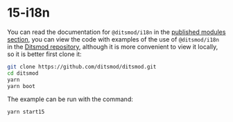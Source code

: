 # 15-i18n

You can read the documentation for `@ditsmod/i18n` in the [published modules section][1], you can view the code with examples of the use of `@ditsmod/i18n` in the [Ditsmod repository][2], although it is more convenient to view it locally, so it is better first clone it:

```bash
git clone https://github.com/ditsmod/ditsmod.git
cd ditsmod
yarn
yarn boot
```

The example can be run with the command:

```bash
yarn start15
```

[1]: ../published-modules/i18n
[2]: https://github.com/ditsmod/ditsmod/tree/main/examples/15-i18n
